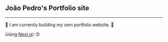 ## João Pedro's Portfolio site
___

🚧 I am currently building my own portfolio website. 🚧

Using [Next.js](https://nextjs.org/)! :D
